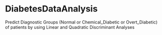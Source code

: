 # DiabetesDataAnalysis

Predict Diagnostic Groups (Normal or Chemical_Diabetic or Overt_Diabetic) of patients by using Linear and Quadratic Discriminant Analyses
